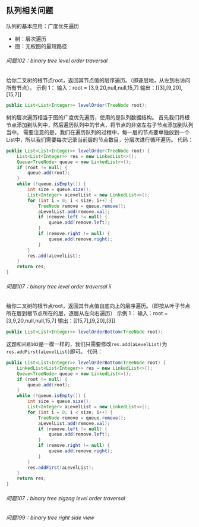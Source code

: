 ## 队列相关问题

队列的基本应用：广度优先遍历
- 树：层次遍历
- 图：无权图的最短路径

###### 问题102：binary tree level order traversal

给你二叉树的根节点root，返回其节点值的层序遍历。（即逐层地，从左到右访问所有节点）。
示例 1：
输入：root = [3,9,20,null,null,15,7]
输出：[[3],[9,20],[15,7]]
```java
public List<List<Integer>> levelOrder(TreeNode root);
```

树的层次遍历相当于图的广度优先遍历，使用的是队列数据结构。
首先我们将根节点添加到队列中，然后遍历队列中的节点，将节点的非空左右子节点添加到队列当中。
需要注意的是，我们在遍历队列的过程中，每一层的节点要单独放到一个List中，所以我们需要每次记录当前层的节点数目，分层次进行循环遍历。
代码：
```java
public List<List<Integer>> levelOrder(TreeNode root) {
    List<List<Integer>> res = new LinkedList<>();
    Queue<TreeNode> queue = new LinkedList<>();
    if (root != null) {
        queue.add(root);
    }
    while (!queue.isEmpty()) {
        int size = queue.size();
        List<Integer> aLevelList = new LinkedList<>();
        for (int i = 0; i < size; i++) {
            TreeNode remove = queue.remove();
            aLevelList.add(remove.val);
            if (remove.left != null) {
                queue.add(remove.left);
            }
            if (remove.right != null) {
                queue.add(remove.right);
            }
        }
        res.add(aLevelList);
    }
    return res;
}
```

###### 问题107：binary tree level order traversal ii

给你二叉树的根节点root，返回其节点值自底向上的层序遍历。（即按从叶子节点所在层到根节点所在的层，逐层从左向右遍历）
示例 1：
输入：root = [3,9,20,null,null,15,7]
输出：[[15,7],[9,20],[3]]
```java
public List<List<Integer>> levelOrderBottom(TreeNode root);
```

这题和`问题102`是一模一样的，我们只需要修改`res.add(aLevelList)`为`res.addFirst(aLevelList)`即可。
代码：
```java
public List<List<Integer>> levelOrderBottom(TreeNode root) {
    LinkedList<List<Integer>> res = new LinkedList<>();
    Queue<TreeNode> queue = new LinkedList<>();
    if (root != null) {
        queue.add(root);
    }
    while (!queue.isEmpty()) {
        int size = queue.size();
        List<Integer> aLevelList = new LinkedList<>();
        for (int i = 0; i < size; i++) {
            TreeNode remove = queue.remove();
            aLevelList.add(remove.val);
            if (remove.left != null) {
                queue.add(remove.left);
            }
            if (remove.right != null) {
                queue.add(remove.right);
            }
        }
        res.addFirst(aLevelList);
    }
    return res;
}
```

###### 问题107：binary tree zigzag level order traversal
 
###### 问题199：binary tree right side view 